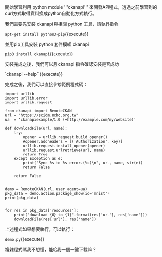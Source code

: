 開始學習利用 python module '''ckanapi''' 來開發API程式，透過之前學習到的curl方式取得資料換成python自動化方式執行。

我們需要先安裝 ckanapi 與相關 python 工具，請執行指令

`apt-get install python3-pip`{{execute}}

並用pip工具安裝 python 套件模組 ckanapi

`pip3 install ckanapi`{{execute}}

安裝完成之後，我們可以用 ckanapi 指令確認安裝是否成功

`ckanapi --help``{{execute}}

完成之後，我們可以直接參考範例程式碼：

    import urllib
    import urllib.error
    import urllib.request
    
    from ckanapi import RemoteCKAN
    url = "https://scidm.nchc.org.tw"
    ua  = 'ckanapiexample/1.0 (+http://example.com/my/website)'
    
    def downloadFile(url, name):
        try:
            opener = urllib.request.build_opener()
            #opener.addheaders = [('Authorization', key)]
            urllib.request.install_opener(opener)
            urllib.request.urlretrieve(url, name)
            return True
        except Exception as e:
            print("Sync %s to %s error.(%s)\n", url, name, str(e))
            return False
    
        return False
    
    
    demo = RemoteCKAN(url, user_agent=ua)
    pkg_data = demo.action.package_show(id='mnist')
    print(pkg_data)
    
    
    for res in pkg_data['resources']:
        print("download {0} to {1}".format(res['url'], res['name']))
        downloadFile(res['url'], res['name'])

上述程式如果想要執行，可以執行：

`demo.py`{{execute}}
    
複雜程式碼我不想懂，能給我一個一鍵下載嘛？
